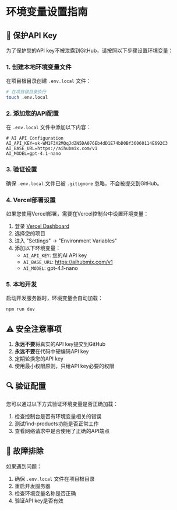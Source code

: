 # 环境变量设置指南

## 🔐 保护API Key

为了保护您的API key不被泄露到GitHub，请按照以下步骤设置环境变量：

### 1. 创建本地环境变量文件

在项目根目录创建 `.env.local` 文件：

```bash
# 在项目根目录执行
touch .env.local
```

### 2. 添加您的API配置

在 `.env.local` 文件中添加以下内容：

```env
# AI API Configuration
AI_API_KEY=sk-WM1F3X2MQqJdZN5DA076Eb4dD1E74bD0Bf36060114E692C3
AI_BASE_URL=https://aihubmix.com/v1
AI_MODEL=gpt-4.1-nano
```

### 3. 验证设置

确保 `.env.local` 文件已被 `.gitignore` 忽略，不会被提交到GitHub。

### 4. Vercel部署设置

如果您使用Vercel部署，需要在Vercel控制台中设置环境变量：

1. 登录 [Vercel Dashboard](https://vercel.com/dashboard)
2. 选择您的项目
3. 进入 "Settings" → "Environment Variables"
4. 添加以下环境变量：
   - `AI_API_KEY`: 您的AI API key
   - `AI_BASE_URL`: https://aihubmix.com/v1
   - `AI_MODEL`: gpt-4.1-nano

### 5. 本地开发

启动开发服务器时，环境变量会自动加载：

```bash
npm run dev
```

## ⚠️ 安全注意事项

1. **永远不要**将真实的API key提交到GitHub
2. **永远不要**在代码中硬编码API key
3. 定期轮换您的API key
4. 使用最小权限原则，只给API key必要的权限

## 🔍 验证配置

您可以通过以下方式验证环境变量是否正确加载：

1. 检查控制台是否有环境变量相关的错误
2. 测试find-products功能是否正常工作
3. 查看网络请求中是否使用了正确的API端点

## 📝 故障排除

如果遇到问题：

1. 确保 `.env.local` 文件在项目根目录
2. 重启开发服务器
3. 检查环境变量名称是否正确
4. 验证API key是否有效 